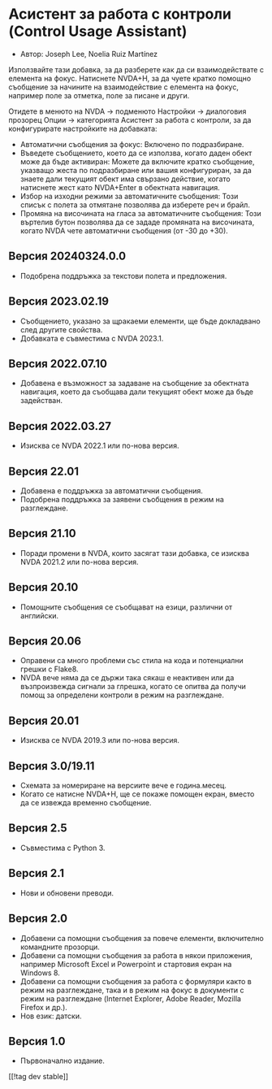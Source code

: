 # Асистент за работа с контроли (Control Usage Assistant) #

* Автор: Joseph Lee, Noelia Ruiz Martínez

Използвайте тази добавка, за да разберете как да си взаимодействате с
елемента на фокус. Натиснете NVDA+H, за да чуете кратко помощно съобщение за
начините на взаимодействие с елемента на фокус, например поле за отметка,
поле за писане и други.

Отидете в менюто на NVDA -> подменюто Настройки -> диалоговия прозорец Опции
-> категорията Асистент за работа с контроли, за да конфигурирате
настройките на добавката:

* Автоматични съобщения за фокус: Включено по подразбиране.
* Въведете съобщението, което да се използва, когато даден обект може да
  бъде активиран: Можете да включите кратко съобщение, указващо жеста по
  подразбиране или вашия конфигуриран, за да знаете дали текущият обект има
  свързано действие, когато натиснете жест като NVDA+Enter в обектната
  навигация.
* Избор на изходни режими за автоматичните съобщения: Този списък с полета
  за отмятане позволява да изберете реч и брайл.
* Промяна на височината на гласа за автоматичните съобщения: Този въртелив
  бутон позволява да се зададе промяната на височината, когато NVDA чете
  автоматични съобщения (от -30 до +30).

## Версия 20240324.0.0

* Подобрена поддръжка за текстови полета и предложения.

## Версия 2023.02.19

* Съобщението, указано за щракаеми елементи, ще бъде докладвано след другите
  свойства.
* Добавката е съвместима с NVDA 2023.1.

## Версия 2022.07.10

* Добавена е възможност за задаване на съобщение за обектната навигация,
  което да съобщава дали текущият обект може да бъде задействан.

## Версия 2022.03.27

* Изисква се NVDA 2022.1 или по-нова версия.

## Версия 22.01

* Добавена е поддръжка за автоматични съобщения.
* Подобрена поддръжка за заявени съобщения в режим на разглеждане.

## Версия 21.10

* Поради промени в NVDA, които засягат тази добавка, се изисква NVDA 2021.2
  или по-нова версия.

## Версия 20.10

* Помощните съобщения се съобщават на езици, различни от английски.

## Версия 20.06

* Оправени са много проблеми със стила на кода и потенциални грешки с
  Flake8.
* NVDA вече няма да се държи така сякаш е неактивен или да възпроизвежда
  сигнали за глрешка, когато се опитва да получи помощ за определени
  контроли в режим на разглеждане.

## Версия 20.01

* Изисква се NVDA 2019.3 или по-нова версия.

## Версия 3.0/19.11

* Схемата за номериране на версиите вече е година.месец.
* Когато се натисне NVDA+H, ще се покаже помощен екран, вместо да се извежда
  временно съобщение.

## Версия 2.5

* Съвместима с Python 3.

## Версия 2.1

* Нови и обновени преводи.

## Версия 2.0

* Добавени са помощни съобщения за повече елементи, включително командните
  прозорци.
* Добавени са помощни съобщения за работа в някои приложения, например
  Microsoft Excel и Powerpoint и стартовия екран на Windows 8.
* Добавени са помощни съобщения за работа с формуляри както в режим на
  разглеждане, така и в режим на фокус в документи с режим на разглеждане
  (Internet Explorer, Adobe Reader, Mozilla Firefox и др.).
* Нов език: датски.

## Версия 1.0

* Първоначално издание.

[[!tag dev stable]]
